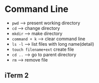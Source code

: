# Command Line 


- `pwd` --> present working directory     
- `cd` --> change directory
- `mkdir` --> make directory
- `command + k` --> clear command line
- `ls -l` --> list files with long name(detail)
- `touch filename+ext` create file
- `cd ..` --> go to parent directory
- `rm` --> remove file


## iTerm 2
